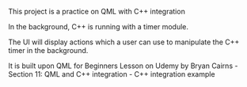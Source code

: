 This project is a practice on QML with C++ integration

In the background, C++ is running with a timer module.

The UI will display actions which a user can use to manipulate the C++ timer in the background.

It is built upon QML for Beginners Lesson on Udemy by Bryan Cairns - Section 11: QML and C++ integration - C++ integration example
